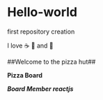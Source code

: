# Hello-world

first repository creation

I love :coffee: :pizza: and :dancer:

##Welcome to the pizza hut##

**Pizza Board**

***Board Member reactjs***
